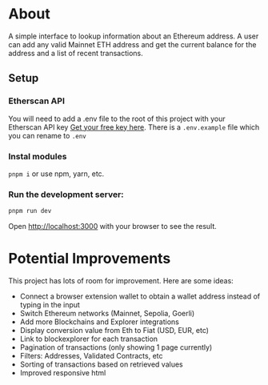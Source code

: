 # About
A simple interface to lookup information about an Ethereum address. A user can add any valid Mainnet ETH address and get the current balance for the address and a list of recent transactions.

## Setup

### Etherscan API

You will need to add a .env file to the root of this project with your Etherscan API key [Get your free key here](https://etherscan.io/login). There is a `.env.example` file which you can rename to `.env`

### Instal modules
```pnpm i``` 
or use npm, yarn, etc.

### Run the development server:

```bash
pnpm run dev
```

Open [http://localhost:3000](http://localhost:3000) with your browser to see the result.



# Potential Improvements
This project has lots of room for improvement. Here are some ideas:

- Connect a browser extension wallet to obtain a wallet address instead of typing in the input
- Switch Ethereum networks (Mainnet, Sepolia, Goerli)
- Add more Blockchains and Explorer integrations
- Display conversion value from Eth to Fiat (USD, EUR, etc)
- Link to blockexplorer for each transaction
- Pagination of transactions (only showing 1 page currently)
- Filters: Addresses, Validated Contracts, etc
- Sorting of transactions based on retrieved values
- Improved responsive html